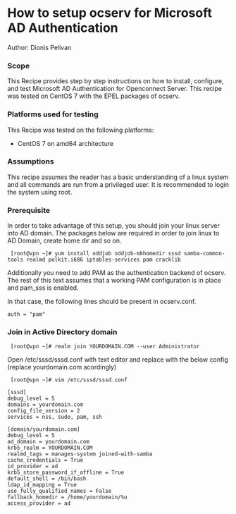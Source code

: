 # How to setup ocserv for Microsoft AD Authentication

Author: Dionis Pelivan


### Scope

This Recipe provides step by step instructions on how to install, configure,
and test Microsoft AD Authentication for Openconnect Server. This recipe was
tested on CentOS 7 with the EPEL packages of ocserv.

### Platforms used for testing

This Recipe was tested on the following platforms: 
  
* CentOS 7 on amd64 architecture

### Assumptions

This recipe assumes the reader has a basic understanding of a linux
system and all commands are run from a privileged user. It is recommended
to login the system using root.

### Prerequisite
In order to take advantage of this setup, you should join your linux server into AD domain.
The packages below are required in order to join linux to AD Domain, create home dir and so on.
``` 
 [root@vpn ~]# yum install oddjob oddjob-mkhomedir sssd samba-common-tools realmd polkit.i686 iptables-services pam cracklib
``` 

Additionally you need to add PAM as the authentication backend of ocserv.
The rest of this text assumes that a working PAM configuration is in place and
pam_sss is enabled.

In that case, the following lines should be present in ocserv.conf.

```
auth = "pam"
```

### Join in Active Directory domain
``` 
 [root@vpn ~]# realm join YOURDOMAIN.COM --user Administrator
``` 
Open /etc/sssd/sssd.conf with text editor and replace with the below config (replace yourdomain.com acordingly)
```  
 [root@vpn ~]# vim /etc/sssd/sssd.conf
```

```
[sssd]
debug_level = 5
domains = yourdomain.com
config_file_version = 2
services = nss, sudo, pam, ssh

[domain/yourdomain.com]
debug_level = 5
ad_domain = yourdomain.com
krb5_realm = YOURDOMAIN.COM
realmd_tags = manages-system joined-with-samba
cache_credentials = True
id_provider = ad
krb5_store_password_if_offline = True
default_shell = /bin/bash
ldap_id_mapping = True
use_fully_qualified_names = False
fallback_homedir = /home/yourdomain/%u
access_provider = ad
```

